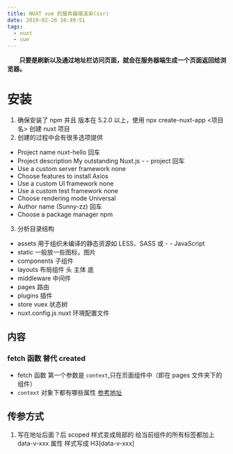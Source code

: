 ```yaml
---
title: NUXT vue 的服务器端渲染(ssr)
date: 2019-02-26 10:49:51
tags:
  - nuxt
  - vue
---
```


&#160; &#160; &#160; &#160;**只要是刷新以及通过地址栏访问页面，就会在服务器端生成一个页面返回给浏览器。**

# 安装

1. 确保安装了 npm 并且 版本在 5.2.0 以上，使用 npx create-nuxt-app <项目名> 创建 nuxt 项目
   <!-- more -->
2. 创建的过程中会有很多选项提供

- Project name nuxt-hello 回车
- Project description My outstanding Nuxt.js - - project 回车
- Use a custom server framework none
- Choose features to install Axios
- Use a custom UI framework none
- Use a custom test framework none
- Choose rendering mode Universal
- Author name (Sunny-zz) 回车
- Choose a package manager npm

3. 分析目录结构

- assets 用于组织未编译的静态资源如 LESS、SASS 或 - - JavaScript
- static 一般放一些图标，图片
- components 子组件
- layouts 布局组件 头 主体 底
- middleware 中间件
- pages 路由
- plugins 插件
- store vuex 状态树
- nuxt.config.js nuxt 环境配置文件

## 内容

### fetch 函数 替代 created

- fetch 函数 第一个参数是 `context`,只在页面组件中（即在 pages 文件夹下的组件）
- `context` 对象下都有哪些属性
  [参考地址](https://zh.nuxtjs.org/api/#%E4%B8%8A%E4%B8%8B%E6%96%87%E5%AF%B9%E8%B1%A1)

## 传参方式

1. 写在地址后面？后
   scoped 样式变成局部的 给当前组件的所有标签都加上 data-v-xxx 属性 样式写成 H3[data-v-xxx]
